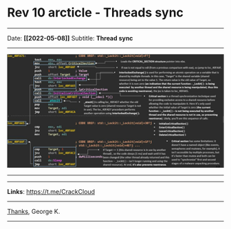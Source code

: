 
# Rev 10 arcticle - Threads sync
---
Date: **[[2022-05-08]]**
Subtitle: **Thread sync**

---

![Image](../../files/rev_pics/rev_10_pic.png)


---

---
**Links**: https://t.me/CrackCloud

---
[Thanks](../../Thanks_page), 
George K.

---
